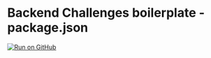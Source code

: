 # Backend Challenges boilerplate - package.json
[![Run on GitHub](https://design-style-guide.freecodecamp.org/downloads/fcc_primary_large.jpg)](https://github.com/gbaswath/fcc-be-develop-api)